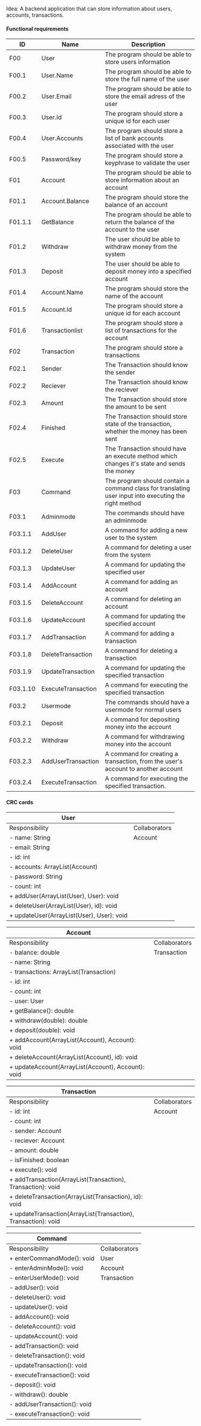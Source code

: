 
Idea: A backend application that can store information about users, 
accounts, transactions.

#### Functional requirements

| ID       | Name               | Description                                                                                           |
| -------- | ------------------ | ----------------------------------------------------------------------------------------------------- |
| F00      | User               | The program should be able to store users information                                                 |
| F00.1    | User.Name          | The program should be able to store the full name of the user                                         |
| F00.2    | User.Email         | The program should be able to store the email adress of the user                                      |
| F00.3    | User.Id            | The program should store a unique id for each user                                                    |
| F00.4    | User.Accounts      | The program should store a list of bank accounts associated with the user                             |
| F00.5    | Password/key       | The program should store a keyphrase to validate the user                                             |
| F01      | Account            | The program should be able to store information about an account                                      |
| F01.1    | Account.Balance    | The program should store the balance of an account                                                    |
| F01.1.1  | GetBalance         | The program should be able to return the balance of the account to the user                           |
| F01.2    | Withdraw           | The user should be able to withdraw money from the system                                             |
| F01.3    | Deposit            | The user should be able to deposit money into a specified account                                     |
| F01.4    | Account.Name       | The program should store the name of the account                                                      |
| F01.5    | Account.Id         | The program should store a unique id for each account                                                 |
| F01.6    | Transactionlist    | The program should store a list of transactions for the account                                       |
| F02      | Transaction        | The program should store a transactions                                                               |
| F02.1    | Sender             | The Transaction should know the sender                                                                |
| F02.2    | Reciever           | The Transaction should know the reciever                                                              |
| F02.3    | Amount             | The Transaction should store the amount to be sent                                                    |
| F02.4    | Finished           | The Transaction should store state of the transaction, whether the money has been sent                |
| F02.5    | Execute            | The Transaction should have an execute method which changes it's state and sends the money            |
| F03      | Command            | The program should contain a command class for translating user input into executing the right method |
| F03.1    | Adminmode          | The commands should have an adminmode                                                                 |
| F03.1.1  | AddUser            | A command for adding a new user to the system                                                         |
| F03.1.2  | DeleteUser         | A command for deleting a user from the system                                                         |
| F03.1.3  | UpdateUser         | A command for updating the specified user                                                             |
| F03.1.4  | AddAccount         | A command for adding an account                                                                       |
| F03.1.5  | DeleteAccount      | A command for deleting an account                                                                     |
| F03.1.6  | UpdateAccount      | A command for updating the specified account                                                          |
| F03.1.7  | AddTransaction     | A command for adding a transaction                                                                    |
| F03.1.8  | DeleteTransaction  | A command for deleting a transaction                                                                  |
| F03.1.9  | UpdateTransaction  | A command for updating the specified transaction                                                      |
| F03.1.10 | ExecuteTransaction | A command for executing the specified transaction                                                                                                      |
| F03.2    | Usermode           | The commands should have a usermode for normal users                                                  |
| F03.2.1  | Deposit            | A command for depositing money into the account                                                       |
| F03.2.2  | Withdraw           | A command for withdrawing money into the account                                                      |
| F03.2.3  | AddUserTransaction     | A command for creating a transaction, from the user's account to another account                      |
| F03.2.4  | ExecuteTransaction | A command for executing the specified transaction.                                                    |


#### CRC cards

| User                                      |               |
| ----------------------------------------- | ------------- |
| Responsibility                            | Collaborators |
| - name: String                            | Account       |
| - email: String                           |               |
| - id: int                                 |               |
| - accounts: ArrayList(Account)            |               |
| - password: String                        |               |
| - count: int                              |               |
| + addUser(ArrayList(User), User): void    |               |
| + deleteUser(ArrayList(User), id): void   |               |
| + updateUser(ArrayList(User), User): void |               |

| Account                                            |               |
| -------------------------------------------------- | ------------- |
| Responsibility                                     | Collaborators |
| - balance: double                                  | Transaction   |
| - name: String                                     |               |
| - transactions: ArrayList(Transaction)             |               |
| - id: int                                          |               |
| - count: int                                       |               |
| - user: User                                       |               |
| + getBalance(): double                             |               |
| + withdraw(double): double                         |               |
| + deposit(double): void                            |               |
| + addAccount(ArrayList(Account), Account): void    |               |
| + deleteAccount(ArrayList(Account), id): void      |               |
| + updateAccount(ArrayList(Account), Account): void |               |



| Transaction                                                    |               |
| -------------------------------------------------------------- | ------------- |
| Responsibility                                                 | Collaborators |
| - id: int                                                      | Account       |
| - count: int                                                   |               |
| - sender: Account                                              |               |
| - reciever: Account                                            |               |
| - amount: double                                               |               |
| - isFinished: boolean                                          |               |
| + execute(): void                                              |               |
| + addTransaction(ArrayList(Transaction), Transaction): void    |               |
| + deleteTransaction(ArrayList(Transaction), id): void          |               |
| + updateTransaction(ArrayList(Transaction), Transaction): void |               |

| Command                      |               |
| ---------------------------- | ------------- |
| Responsibility               | Collaborators |
| + enterCommandMode(): void   | User          |
| - enterAdminMode(): void     | Account       |
| - enterUserMode(): void      | Transaction   |
| - addUser(): void            |               |
| - deleteUser(): void         |               |
| - updateUser(): void         |               |
| - addAccount(): void         |               |
| - deleteAccount(): void      |               |
| - updateAccount(): void      |               |
| - addTransaction(): void     |               |
| - deleteTransaction(): void  |               |
| - updateTransaction(): void  |               |
| - executeTransaction(): void |               |
| - deposit(): void            |               |
| - withdraw(): double         |               |
| - addUserTransaction(): void |               |
| - executeTransaction(): void |               |
